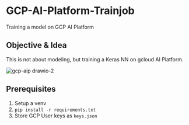 # GCP-AI-Platform-Trainjob
Training a model on GCP AI Platform

## Objective & Idea
This is not about modeling, but training a Keras NN on gcloud AI Platform.

![gcp-aip drawio-2](https://user-images.githubusercontent.com/58488209/132772735-0814afcf-13fe-451d-ab96-8d978a35bb6b.png)


## Prerequisites
1) Setup a venv
2) `pip install -r requirements.txt`
3) Store GCP User keys as `keys.json`
